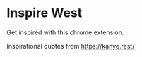 # Inspire West

Get inspired with this chrome extension.

Inspirational quotes from https://kanye.rest/
